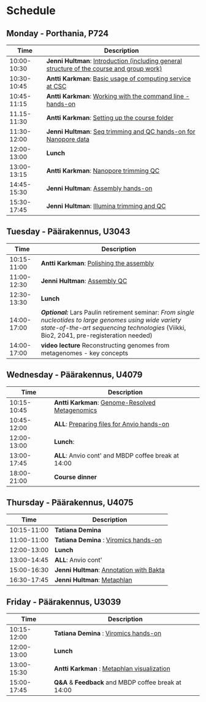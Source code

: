 # Schedule

## Monday - Porthania, P724
| Time | Description|
| --- | --- |
| 10:00-10:30 | **Jenni Hultman**: [Introduction (including general structure of the course and group work)](Lectures/introduction.pdf)|
| 10:30-10:45 | **Antti Karkman**: [Basic usage of computing service at CSC](Lectures/CSC_basics.pdf) |
| 10:45-11:15 | **Antti Karkman**: [Working with the command line - hands-on](Practicals/commandline.md) |
| 11.15-11:30 | **Antti Karkman**: [Setting up the course folder](Practicals/README.md#setting-up-the-course-folders) |
| 11:30-12:00 | **Jenni Hultman**: [Seq trimming and QC hands-on for Nanopore data](Practicals/QC_filtering.pdf) |
| 12:00-13:00 | **Lunch** |
| 13:00-13:15 | **Antti Karkman**: [Nanopore trimming QC](Practicals/Sequencing101.pdf) |
| 14:45-15:30 | **Jenni Hultman**: [Assembly hands-on](Practicals/README.md#Genome-assembly-with-Spades) |
| 15:30-17:45 | **Jenni Hultman**: [Illumina trimming and QC](Practicals/Sequencing101.pdf) |

## Tuesday - Päärakennus, U3043
| Time | Description |
| --- | --- |
| 10:15-11:00 | **Antti Karkman**: [Polishing the assembly](Practicals/Sequencing101.pdf)|
| 11:00-12:30 | **Jenni Hultman**: [Assembly QC](Practicals/README.md#Eliminate-contaminant-contigs-with-Kaiju)|
| 12:30-13:30 | **Lunch** |
| 14:00-17:00 | _**Optional:**_ Lars Paulin retirement seminar: _From single nucleotides to large genomes using wide variety state-of-the-art sequencing technologies_ (Viikki, Bio2, 2041, pre-registeration needed)|
| 14:00-17:00 | **video lecture** Reconstructing genomes from metagenomes - key concepts|


## Wednesday - Päärakennus, U4079
| Time | Description |
| --- | --- |
| 10:15-10:45 | **Antti Karkman**: [Genome-Resolved Metagenomics](Lectures/Pangenomics.pdf)|
| 10:45-12:00 | **ALL**: [Preparing files for Anvio hands-on](Practicals/README.md#pangenomics-with-anvi'o) |
| 12:00-13:00 | **Lunch**: |
| 13:00-17:45 | **ALL**: Anvio cont' and MBDP coffee break at 14:00|
| 18:00-21:00 | **Course dinner** |



## Thursday - Päärakennus, U4075
| Time | Description |
| --- | --- |
| 10:15-11:00 | **Tatiana Demina** |[Introduction to viromics](Lectures/Pangenomics.pdf)|
| 11:00-11:00 | **Tatiana Demina** : [Viromics hands-on](Practicals/README.md#pangenomics-with-anvi'o) |
| 12:00-13:00 | **Lunch** |
| 13:00-14:45 | **ALL**: Anvio cont' |
| 15:00-16:30 | **Jenni Hultman**: [Annotation with Bakta](Practicals/README.md#Eliminate-contaminant-contigs-with-Kaiju)|
| 16:30-17:45 | **Jenni Hultman**: [Metaphlan](Practicals/README.md#Eliminate-contaminant-contigs-with-Kaiju)|


## Friday - Päärakennus, U3039
| Time | Description |
| --- | --- |
| 10:15-12:00 | **Tatiana Demina** : [Viromics hands-on](Practicals/README.md#pangenomics-with-anvi'o) |
| 12:00-13:00 | **Lunch** |
| 13:00-15:30 | **Antti Karkman** : [Metaphlan visualization](Practicals/README.md#pangenomics-with-anvi'o) |
| 15:00-17:45 | **Q&A** & **Feedback** and MBDP coffee break at 14:00 |
